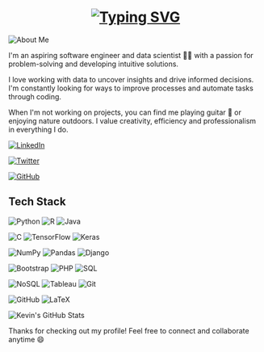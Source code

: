 <!-- Add animated title -->

<h1 align="center" style="padding: 0 100px;"> 

<a href="https://git.io/typing-svg">

<img src="https://readme-typing-svg.demolab.com?font=Fira+Code&size=25&pause=1000&color=F7D74E&center=true&vCenter=true&width=435&lines=Hi,+I'm+Kevin+Kareithi;Junior+Data+Scientist" alt="Typing SVG" />

</a>

</h1>

<!-- About me -->

![About Me](https://img.shields.io/badge/About-Me-purple?style=for-the-badge)

I'm an aspiring software engineer and data scientist 👨‍💻 with a passion for problem-solving and developing intuitive solutions.

I love working with data to uncover insights and drive informed decisions. I'm constantly looking for ways to improve processes and automate tasks through coding. 

When I'm not working on projects, you can find me playing guitar 🎸 or enjoying nature outdoors. I value creativity, efficiency and professionalism in everything I do.

<!-- Social media badges -->

[![LinkedIn](https://img.shields.io/badge/LinkedIn-0077B5?style=for-the-badge&logo=linkedin&logoColor=white)](www.linkedin.com/in/kevin-kareithi-streetcoder)

[![Twitter](https://img.shields.io/badge/Twitter-1DA1F2?style=for-the-badge&logo=twitter&logoColor=white)](https://twitter.com/Street_coderKe)

[![GitHub](https://img.shields.io/badge/GitHub-333?style=for-the-badge&logo=github&logoColor=white)](https://github.com/KevinStreetCoder)

<!-- Tech stack -->

## Tech Stack

![Python](https://img.shields.io/badge/-Python-3776AB?style=flat&logo=python&logoColor=white)  ![R](https://img.shields.io/badge/-R-276DC3?style=flat&logo=r&logoColor=white)  ![Java](https://img.shields.io/badge/-Java-007396?style=flat&logo=java&logoColor=white)  

![C](https://img.shields.io/badge/-C-A8B9CC?style=flat&logo=c&logoColor=white)  ![TensorFlow](https://img.shields.io/badge/-TensorFlow-FF6F00?style=flat&logo=tensorflow&logoColor=white)  ![Keras](https://img.shields.io/badge/-Keras-D00000?style=flat&logo=keras&logoColor=white)  

![NumPy](https://img.shields.io/badge/-NumPy-013243?style=flat&logo=numpy&logoColor=white)  ![Pandas](https://img.shields.io/badge/-Pandas-150458?style=flat&logo=pandas&logoColor=white)  ![Django](https://img.shields.io/badge/-Django-092E20?style=flat&logo=django&logoColor=white)

![Bootstrap](https://img.shields.io/badge/-Bootstrap-7952B3?style=flat&logo=bootstrap&logoColor=white)  ![PHP](https://img.shields.io/badge/-PHP-777BB4?style=flat&logo=php&logoColor=white)  ![SQL](https://img.shields.io/badge/-SQL-4479A1?style=flat&logo=mysql&logoColor=white)

![NoSQL](https://img.shields.io/badge/-NoSQL-D1203A?style=flat&logo=mongodb&logoColor=white)  ![Tableau](https://img.shields.io/badge/-Tableau-E97627?style=flat&logo=tableau&logoColor=white)   ![Git](https://img.shields.io/badge/-Git-F05032?style=flat&logo=git&logoColor=white)

![GitHub](https://img.shields.io/badge/-GitHub-181717?style=flat&logo=github&logoColor=white)  ![LaTeX](https://img.shields.io/badge/-LaTeX-008080?style=flat&logo=latex&logoColor=white)

<!-- GitHub stats -->

![Kevin's GitHub Stats](https://github-readme-stats.vercel.app/api?username=KevinStreetCoder&show_icons=true&theme=radical&count_private=true)

<!-- Closing -->

Thanks for checking out my profile! Feel free to connect and collaborate anytime 😄
